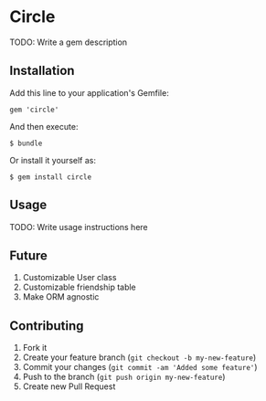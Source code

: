 # Circle

TODO: Write a gem description

## Installation

Add this line to your application's Gemfile:

    gem 'circle'

And then execute:

    $ bundle

Or install it yourself as:

    $ gem install circle

## Usage

TODO: Write usage instructions here

## Future

1. Customizable User class
2. Customizable friendship table
3. Make ORM agnostic

## Contributing

1. Fork it
2. Create your feature branch (`git checkout -b my-new-feature`)
3. Commit your changes (`git commit -am 'Added some feature'`)
4. Push to the branch (`git push origin my-new-feature`)
5. Create new Pull Request

